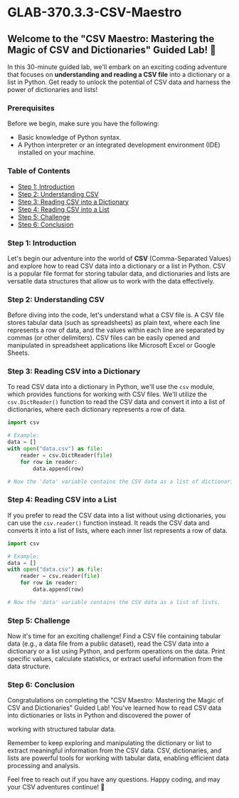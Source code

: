# GLAB-370.3.3-CSV-Maestro

## Welcome to the "CSV Maestro: Mastering the Magic of CSV and Dictionaries" Guided Lab! 🚀

In this 30-minute guided lab, we'll embark on an exciting coding adventure that focuses on **understanding and reading a CSV file** into a dictionary or a list in Python. Get ready to unlock the potential of CSV data and harness the power of dictionaries and lists!

### Prerequisites

Before we begin, make sure you have the following:

- Basic knowledge of Python syntax.
- A Python interpreter or an integrated development environment (IDE) installed on your machine.

### Table of Contents

- [Step 1: Introduction](#step-1-introduction)
- [Step 2: Understanding CSV](#step-2-understanding-csv)
- [Step 3: Reading CSV into a Dictionary](#step-3-reading-csv-into-a-dictionary)
- [Step 4: Reading CSV into a List](#step-4-reading-csv-into-a-list)
- [Step 5: Challenge](#step-5-challenge)
- [Step 6: Conclusion](#step-6-conclusion)

### Step 1: Introduction

Let's begin our adventure into the world of **CSV** (Comma-Separated Values) and explore how to read CSV data into a dictionary or a list in Python. CSV is a popular file format for storing tabular data, and dictionaries and lists are versatile data structures that allow us to work with the data effectively.

### Step 2: Understanding CSV

Before diving into the code, let's understand what a CSV file is. A CSV file stores tabular data (such as spreadsheets) as plain text, where each line represents a row of data, and the values within each line are separated by commas (or other delimiters). CSV files can be easily opened and manipulated in spreadsheet applications like Microsoft Excel or Google Sheets.

### Step 3: Reading CSV into a Dictionary

To read CSV data into a dictionary in Python, we'll use the `csv` module, which provides functions for working with CSV files. We'll utilize the `csv.DictReader()` function to read the CSV data and convert it into a list of dictionaries, where each dictionary represents a row of data.

```python
import csv

# Example:
data = []
with open("data.csv") as file:
    reader = csv.DictReader(file)
    for row in reader:
        data.append(row)

# Now the 'data' variable contains the CSV data as a list of dictionaries.
```

### Step 4: Reading CSV into a List

If you prefer to read the CSV data into a list without using dictionaries, you can use the `csv.reader()` function instead. It reads the CSV data and converts it into a list of lists, where each inner list represents a row of data.

```python
import csv

# Example:
data = []
with open("data.csv") as file:
    reader = csv.reader(file)
    for row in reader:
        data.append(row)

# Now the 'data' variable contains the CSV data as a list of lists.
```

### Step 5: Challenge

Now it's time for an exciting challenge! Find a CSV file containing tabular data (e.g., a data file from a public dataset), read the CSV data into a dictionary or a list using Python, and perform operations on the data. Print specific values, calculate statistics, or extract useful information from the data structure.

### Step 6: Conclusion

Congratulations on completing the "CSV Maestro: Mastering the Magic of CSV and Dictionaries" Guided Lab! You've learned how to read CSV data into dictionaries or lists in Python and discovered the power of

 working with structured tabular data.

Remember to keep exploring and manipulating the dictionary or list to extract meaningful information from the CSV data. CSV, dictionaries, and lists are powerful tools for working with tabular data, enabling efficient data processing and analysis.

Feel free to reach out if you have any questions. Happy coding, and may your CSV adventures continue! 🎉
